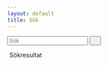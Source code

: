 ```yaml
--- 
layout: default 
title: Sök 
---
```

<div id="content">
<div class="container">
    <div class="row">
        <div class="col-md-4 offset-md-4">
            <div class="search page w-100">
                <form action="/search.html" method="get" autocomplete="off" class="search-form">
                    <input type="text" id="search-box" class="w-100 lead" name="query" placeholder="Sök">
                    <button class="btn search-button" type="submit">
                        <i class="icon-font icon-search text-black h3">&#xe800;</i>
                    </button>
                </form>
            </div>
            <div class="bokstav" style="text-align:left;padding-left: 5px;margin-top:10px">Sökresultat</div>
            <div id="search-results" class="noMargin"></div>
        </div>
    </div>
</div>
<script>
    window.store ={
        {% for page in site.artiklar %}
            "{{page.url | slugify}}": {
                "title": "{{page.title | xml_escape}}",
                "url": "{{page.url | xml_escape}}",
                "tags": "{% for tag in page.tags %}{{tag}}{% unless forloop.last %}, {% endunless %}{% endfor %}"
            }
            {% unless forloop.last %},{% endunless %}
        {% endfor %}
    }
</script>
<script src="/js/lunr.min.js"></script>
<script src="/js/search.js"></script>
</div>